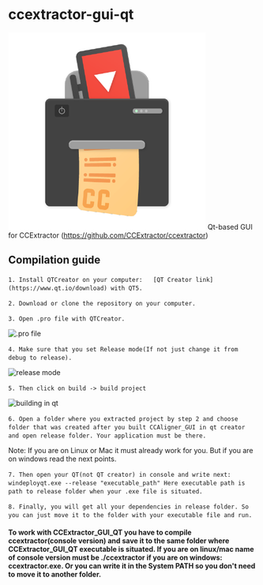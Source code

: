 # ccextractor-gui-qt
![logo](cc.png)
Qt-based GUI for CCExtractor (https://github.com/CCExtractor/ccextractor)

## Compilation guide

`1. Install QTCreator on your computer:   [QT Creator link](https://www.qt.io/download) with QT5.`

`2. Download or clone the repository on your computer.`

`3. Open .pro file with QTCreator.`

![.pro file](https://ia601500.us.archive.org/9/items/makarov18042003_gmail_1/1.png)

`4. Make sure that you set Release mode(If not just change it from debug to release).`

![release mode](https://ia601507.us.archive.org/14/items/release_20181203/release.png)

`5. Then click on build -> build project`

![building in qt](https://ia601504.us.archive.org/33/items/makarov18042003_gmail_3/3.png)

`6. Open a folder where you extracted project by step 2 and choose folder that was created after you built CCAligner_GUI in qt creator and open release folder. Your application must be there.`

Note: If you are on Linux or Mac it must already work for you. But if you are on windows read the next points.

`7. Then open your QT(not QT creator) in console and write next: windeployqt.exe --release "executable_path"
Here executable path is path to release folder when your .exe file is situated. `

`8. Finally, you will get all your dependencies in release folder. So you can just move it to the folder with your executable file and run.`

#### To work with CCExtractor_GUI_QT you have to compile ccextractor(console version) and save it to the same folder where CCExtractor_GUI_QT executable is situated. If you are on linux/mac name of console version must be ./ccextractor if you are on windows: ccextractor.exe. Or you can write it in the System PATH so you don't need to move it to another folder.
